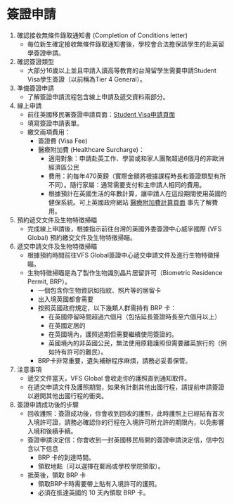 # 簽證申請

1. 確認接收無條件錄取通知書 (Completion of Conditions letter)
    * 每位新生確定接收無條件錄取通知書後，學校會合法擔保該學生的赴英留學簽證申請。
1. 確認簽證類型
   * 大部分16歲以上並且申請入讀高等教育的台灣留學生需要申請Student Visa學生簽證（以前稱為Tier 4 General）。
1. 準備簽證申請
   * 了解簽證申請流程包含線上申請及遞交資料兩部分。
1. 線上申請
   * 前往英國移民署簽證申請頁面：[Student Visa申請頁面](https://www.gov.uk/student-visa)  
   * 填寫簽證申請表單。  
   * 繳交兩項費用：  
     * 簽證費 (Visa Fee)  
     * 醫療附加費 (Healthcare Surcharge)：  
       * 適用對象：申請赴英工作、學習或和家人團聚超過6個月的非歐洲經濟區公民  
       * 費用：約每年470英鎊（實際金額將根據課程時長和簽證類型有所不同）。隨行家屬：通常需要支付和主申請人相同的費用。  
       * 根據預計在英國生活的年數計算，讓申請人在這段期間使用英國的健保系統。可上英國政府網站 [醫療附加費計算頁面](https://www.immigration-health-surcharge.service.gov.uk/checker/type) 事先了解費用。
1. 預約遞交文件及生物特徵掃瞄
   * 完成線上申請後，根據指示前往台灣的英國外委簽證中心威孚國際 (VFS Global) 預約繳交文件及生物特徵掃瞄。
1. 遞交申請文件及生物特徵掃瞄
   * 根據預約時間前往VFS Global簽證中心遞交申請文件及進行生物特徵掃瞄。
   * 生物特徵掃瞄是為了製作生物識別晶片居留許可（Biometric Residence Permit, BRP）。  
     * 一個包含你生物資訊如指紋、照片等的居留卡  
     * 出入境英國都會需要
     * 按照英國政府規定，以下幾類人群需持有 BRP 卡：  
       * 在英國停留時間超過六個月（包括延長簽證時長至六個月以上）  
       * 在英國定居的  
       * 在英國境內，護照過期但需要繼續使用簽證的。  
       * 英國境內的非英國公民，無法使用原籍護照但需要離英旅行的（例如持有許可的難民）。  
     * BRP卡非常重要，遺失補辦程序麻煩，請務必妥善保管。
1. 注意事項
   * 遞交文件當天，VFS Global 會收走你的護照直到通知取件。  
   * 在遞交申請文件及護照期間，如果有計劃其他出國行程，請提前申請簽證以避開其他出國行程的衝突。
1. 簽證申請成功後的步驟
   * 回收護照：簽證成功後，你會收到回收的護照，此時護照上已經貼有首次入境許可證，請務必確認你的行程在入境許可所允許的期限內，以免影響入境和後續手續。  
   * 簽證申請決定信：你會收到一封英國移民局開的簽證申請決定信，信中包含以下信息  
     * BRP 卡的到達時間。  
     * 領取地點（可以選擇在郵局或學校學院領取）。  
   * 抵英後，領取 BRP 卡  
     * 領取BRP卡時需要帶上貼有入境許可的護照。  
     * 必須在抵達英國的 10 天內領取 BRP 卡。
